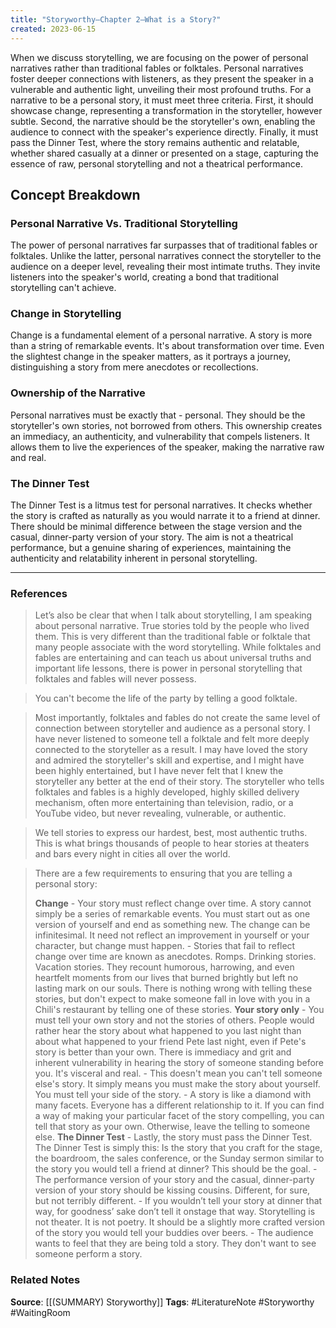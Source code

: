 ```yaml
---
title: "Storyworthy–Chapter 2–What is a Story?"
created: 2023-06-15
---
```


When we discuss storytelling, we are focusing on the power of personal narratives rather than traditional fables or folktales. Personal narratives foster deeper connections with listeners, as they present the speaker in a vulnerable and authentic light, unveiling their most profound truths. For a narrative to be a personal story, it must meet three criteria. First, it should showcase change, representing a transformation in the storyteller, however subtle. Second, the narrative should be the storyteller's own, enabling the audience to connect with the speaker's experience directly. Finally, it must pass the Dinner Test, where the story remains authentic and relatable, whether shared casually at a dinner or presented on a stage, capturing the essence of raw, personal storytelling and not a theatrical performance.

## Concept Breakdown

### Personal Narrative Vs. Traditional Storytelling
The power of personal narratives far surpasses that of traditional fables or folktales. Unlike the latter, personal narratives connect the storyteller to the audience on a deeper level, revealing their most intimate truths. They invite listeners into the speaker's world, creating a bond that traditional storytelling can't achieve.

### Change in Storytelling
Change is a fundamental element of a personal narrative. A story is more than a string of remarkable events. It's about transformation over time. Even the slightest change in the speaker matters, as it portrays a journey, distinguishing a story from mere anecdotes or recollections.

### Ownership of the Narrative
Personal narratives must be exactly that - personal. They should be the storyteller's own stories, not borrowed from others. This ownership creates an immediacy, an authenticity, and vulnerability that compels listeners. It allows them to live the experiences of the speaker, making the narrative raw and real.

### The Dinner Test
The Dinner Test is a litmus test for personal narratives. It checks whether the story is crafted as naturally as you would narrate it to a friend at dinner. There should be minimal difference between the stage version and the casual, dinner-party version of your story. The aim is not a theatrical performance, but a genuine sharing of experiences, maintaining the authenticity and relatability inherent in personal storytelling.

--- 
### References

> Let’s also be clear that when I talk about storytelling, I am speaking about personal narrative. True stories told by the people who lived them. This is very different than the traditional fable or folktale that many people associate with the word storytelling. While folktales and fables are entertaining and can teach us about universal truths and important life lessons, there is power in personal storytelling that folktales and fables will never possess. 

> You can't become the life of the party by telling a good folktale.

> Most importantly, folktales and fables do not create the same level of connection between storyteller and audience as a personal story. I have never listened to someone tell a folktale and felt more deeply connected to the storyteller as a result. I may have loved the story and admired the storyteller's skill and expertise, and I might have been highly entertained, but I have never felt that I knew the storyteller any better at the end of their story. The storyteller who tells folktales and fables is a highly developed, highly skilled delivery mechanism, often more entertaining than television, radio, or a YouTube video, but never revealing, vulnerable, or authentic. 

> We tell stories to express our hardest, best, most authentic truths. This is what brings thousands of people to hear stories at theaters and bars every night in cities all over the world. 

> There are a few requirements to ensuring that you are telling a personal story:
> 
> **Change**
		- Your story must reflect change over time. A story cannot simply be a series of remarkable events. You must start out as one version of yourself and end as something new. The change can be infinitesimal. It need not reflect an improvement in yourself or your character, but change must happen.
		- Stories that fail to reflect change over time are known as anecdotes. Romps. Drinking stories. Vacation stories. They recount humorous, harrowing, and even heartfelt moments from our lives that burned brightly but left no lasting mark on our souls. There is nothing wrong with telling these stories, but don't expect to make someone fall in love with you in a Chili's restaurant by telling one of these stories. 
   **Your story only**
		- You must tell your own story and not the stories of others. People would rather hear the story about what happened to you last night than about what happened to your friend Pete last night, even if Pete's story is better than your own. There is immediacy and grit and inherent vulnerability in hearing the story of someone standing before you. It's visceral and real.
		- This doesn't mean you can't tell someone else's story. It simply means you must make the story about yourself. You must tell your side of the story.
		- A story is like a diamond with many facets. Everyone has a different relationship to it. If you can find a way of making your particular facet of the story compelling, you can tell that story as your own. Otherwise, leave the telling to someone else. 
   **The Dinner Test**
		- Lastly, the story must pass the Dinner Test. The Dinner Test is simply this: Is the story that you craft for the stage, the boardroom, the sales conference, or the Sunday sermon similar to the story you would tell a friend at dinner? This should be the goal. 
		- The performance version of your story and the casual, dinner-party version of your story should be kissing cousins. Different, for sure, but not terribly different. 
		- If you wouldn’t tell your story at dinner that way, for goodness’ sake don’t tell it onstage that way. Storytelling is not theater. It is not poetry. It should be a slightly more crafted version of the story you would tell your buddies over beers.
		- The audience wants to feel that they are being told a story. They don't want to see someone perform a story.


### Related Notes
**Source**: [[(SUMMARY) Storyworthy]]
**Tags**: #LiteratureNote #Storyworthy #WaitingRoom 


